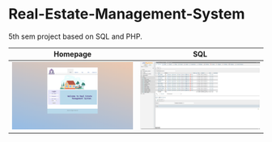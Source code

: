 # Real-Estate-Management-System
5th sem project based on SQL and PHP.

| Homepage | SQL   |
|------------|-------------|
| <img src="https://raw.githubusercontent.com/ashu-shukla/Real-Estate-Management-System/main/Real%20Estate%20Management%20System/images/Homepage.png" width="250"> |<img src="https://raw.githubusercontent.com/ashu-shukla/Real-Estate-Management-System/main/Real%20Estate%20Management%20System/images/DBMS%20Structure.png" width="250"> |
